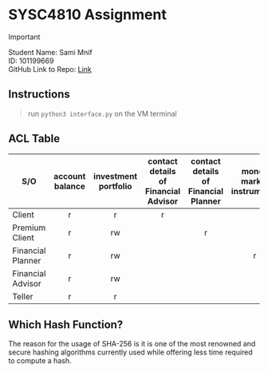 # SYSC4810 Assignment
> [!IMPORTANT]  
> Student Name: Sami Mnif <br>
> ID: 101199669 <br>
> GitHub Link to Repo: [Link](https://github.com/Samimnif/SYSC4810-justInvest)

## Instructions
> run `python3 interface.py` on the VM terminal

## ACL Table
| S/O               | account balance | investment portfolio | contact details of Financial Advisor | contact details of Financial Planner | money market instruments | private consumer instruments |
|-------------------|:---------------:|:--------------------:|:------------------------------------:|:------------------------------------:|:------------------------:|:----------------------------:|
| Client            |        r        |          r           |                  r                   |                                      |                          |                              |
| Premium Client    |        r        |          rw          |                                      |                  r                   |                          |                              |
| Financial Planner |        r        |          rw          |                                      |                                      |            r             |              r               |
| Financial Advisor |        r        |          rw          |                                      |                                      |                          |              r               |
| Teller            |        r        |          r           |                                      |                                      |                          |                              |

## Which Hash Function?

The reason for the usage of SHA-256 is it is one of the most renowned and secure hashing algorithms currently used while
offering less time required to compute a hash.